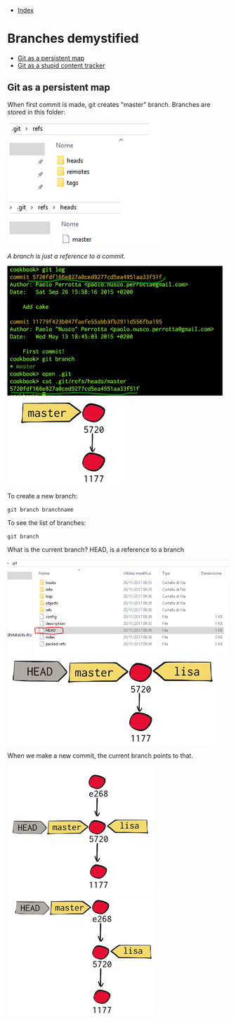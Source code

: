 - [Index](https://github.com/KiraDiShira/Git#table-of-content)   

# Branches demystified

- [Git as a persistent map](#git-as-a-persistent-map)   
- [Git as a stupid content tracker](#git-as-a-stupid-content-tracker)

## Git as a persistent map

When first commit is made, git creates "master" branch.
Branches are stored in this folder:

<img src="https://github.com/KiraDiShira/Git/blob/master/Branches%20demystified/Images/branchesfolder.PNG" />

*A branch is just a reference to a commit.*

<img src="https://github.com/KiraDiShira/Git/blob/master/Branches%20demystified/Images/Branch%20ob.png" />

<img src="https://github.com/KiraDiShira/Git/blob/master/Branches%20demystified/Images/pointer.png" />

To create a new branch:
```
git branch branchname
```
To see the list of branches:
```
git branch
```
What is the current branch? HEAD, is a reference to a branch

<img src="https://github.com/KiraDiShira/Git/blob/master/Branches%20demystified/Images/headd.png" />

<img src="https://github.com/KiraDiShira/Git/blob/master/Branches%20demystified/Images/head.png" />

When we make a new commit, the current branch points to that.

<img src="https://github.com/KiraDiShira/Git/blob/master/Branches%20demystified/Images/newcommit.png" />
<img src="https://github.com/KiraDiShira/Git/blob/master/Branches%20demystified/Images/newcommit2.png" />
